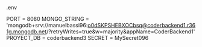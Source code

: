 .env

PORT = 8080
MONGO_STRING = 'mongodb+srv://manuelbassi96:o0dSKPSHEBXOCbsq@coderbackend1.r361g.mongodb.net/?retryWrites=true&w=majority&appName=CoderBackend1'
PROYECT_DB = coderbackend3
SECRET = MySecret096
